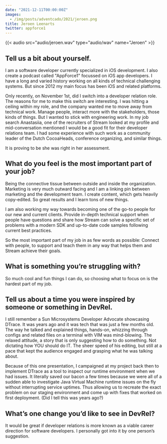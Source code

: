 ```yaml
---
date: "2021-12-11T00:00:00Z"
images:
  - /img/posts/adventcado/2021/jeroen.png
title: Jeroen Leenarts
twitter: appforce1
---
```


{{< audio src="audio/jeroen.wav" type="audio/wav" name="Jeroen" >}}


## Tell us a bit about yourself.

I am a software developer currently specialized in iOS development. I also create a podcast called "AppForce1" focussed on iOS app developers. I have a long and varied history working on all kinds of technical challenging systems. But since 2012 my main focus has been iOS and related platforms.

Only recently, on November 1st, did I switch into a developer relation role. The reasons for me to make this switch are interesting. I was hitting a ceiling within my role, and the company wanted me to move away from technical work. Manage people, interact more with the stakeholders, those kinds of things. But I wanted to stick with engineering work. In my job search Anastasiia, one of the recruiters of Stream looked at my profile and mid-conversation mentioned I would be a good fit for their developer relations team. I had some experience with such work as a community leader of the Dutch CocoaHeads, conference organizing, and similar things.

It is proving to be she was right in her assessment.

## What do you feel is the most important part of your job?

Being the connective tissue between outside and inside the organization. Marketing is very much outward facing and I am a linking pin between marketing and the development team. I create content, which gets heavily copy-edited. So great results and I learn tons of new things.

I am also working my way towards becoming one of the go-to people for our new and current clients. Provide in-depth technical support when people have questions and share how Stream can solve a specific set of problems with a modern SDK and up-to-date code samples following current best practices.

So the most important part of my job in as few words as possible: Connect with people, to support and teach them in any way that helps them and Stream achieve their goals.

## What is something you’re struggling with?

So much cool and fun things I can do, so choosing what to focus on is the hardest part of my job.

## Tell us about a time you were inspired by someone or something in DevRel.

I still remember a Sun Microsystems Developer Advocate showcasing DTrace. It was years ago and it was tech that was just a few months old. The way he talked and explained things, hands-on, whizzing through configs and related files on a terminal with VIM was mind-blowing. The relaxed attitude, a story that is only suggesting how to do something. Not dictating how YOU should do IT. The sheer speed of his editing, but still at a pace that kept the audience engaged and grasping what he was talking about.

Because of this one presentation, I campaigned at my project back then to implement DTrace as a tool to inspect our runtime environment when we had issues. It literally saved our bacon a few times because we were all of a sudden able to investigate Java Virtual Machine runtime issues on the fly without interrupting service uptimes. Thus allowing us to recreate the exact problem on our staging environment and come up with fixes that worked on first deployment. (Did I tell this was years ago?)

## What’s one change you’d like to see in DevRel?

It would be great if developer relations is more known as a viable career direction for software developers. I personally got into it by one person’s suggestion.
